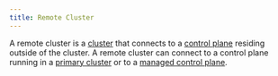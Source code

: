 ```yaml
---
title: Remote Cluster
---
```


A remote cluster is a [cluster](/docs/reference/glossary/#cluster) that
connects to a [control plane](/docs/reference/glossary/#control-plane)
residing outside of the cluster. A remote cluster can connect to a control plane
running in a [primary cluster](/docs/reference/glossary/#primary-cluster)
or to a [managed control plane](/docs/reference/glossary/#managed-control-plane).
